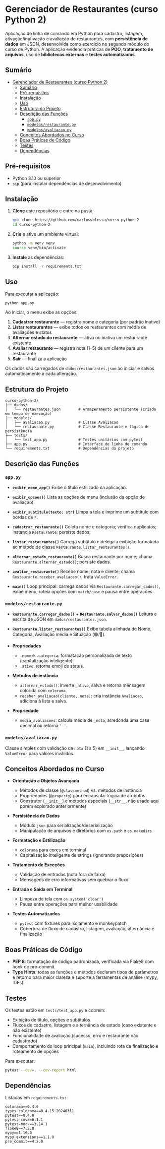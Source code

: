 # Gerenciador de Restaurantes (curso Python 2)

Aplicação de linha de comando em Python para cadastro, listagem, ativação/inativação e avaliação de restaurantes, com **persistência de dados** em JSON, desenvolvida como exercício no segundo módulo do curso de Python. A aplicação evidencia práticas de **POO**, **tratamento de arquivos**, uso de **bibliotecas externas** e **testes automatizados**.

## Sumário

- [Gerenciador de Restaurantes (curso Python 2)](#gerenciador-de-restaurantes-curso-python-2)
  - [Sumário](#sumário)
  - [Pré-requisitos](#pré-requisitos)
  - [Instalação](#instalação)
  - [Uso](#uso)
  - [Estrutura do Projeto](#estrutura-do-projeto)
  - [Descrição das Funções](#descrição-das-funções)
    - [`app.py`](#apppy)
    - [`modelos/restaurante.py`](#modelosrestaurantepy)
    - [`modelos/avaliacao.py`](#modelosavaliacaopy)
  - [Conceitos Abordados no Curso](#conceitos-abordados-no-curso)
  - [Boas Práticas de Código](#boas-práticas-de-código)
  - [Testes](#testes)
  - [Dependências](#dependências)

## Pré-requisitos

* Python 3.10 ou superior
* `pip` (para instalar dependências de desenvolvimento)

## Instalação

1. **Clone** este repositório e entre na pasta:

   ```bash
   git clone https://github.com/carlosvblessa/curso-python-2
   cd curso-python-2
   ```
2. **Crie** e ative um ambiente virtual:

   ```bash
   python -m venv venv
   source venv/bin/activate
   ```
3. **Instale** as dependências:

   ```bash
   pip install -r requirements.txt
   ```

## Uso

Para executar a aplicação:

```bash
python app.py
```

Ao iniciar, o menu exibe as opções:

1. **Cadastrar restaurante** — registra nome e categoria (por padrão inativo)
2. **Listar restaurantes** — exibe todos os restaurantes com média de avaliações e status
3. **Alternar estado do restaurante** — ativa ou inativa um restaurante existente
4. **Avaliar restaurante** — registra nota (1–5) de um cliente para um restaurante
5. **Sair** — finaliza a aplicação

Os dados são carregados de `dados/restaurantes.json` ao iniciar e salvos automaticamente a cada alteração.

## Estrutura do Projeto

```
curso-python-2/
├── dados/                        
│   └── restaurantes.json        # Armazenamento persistente (criado em tempo de execução)
├── modelos/
│   ├── avaliacao.py             # Classe Avaliacao
│   └── restaurante.py           # Classe Restaurante e lógica de persistência
├── tests/
│   └── test_app.py              # Testes unitários com pytest
├── app.py                       # Interface de linha de comando
└── requirements.txt             # Dependências do projeto
```

## Descrição das Funções

### `app.py`

* **`exibir_nome_app()`**
  Exibe o título estilizado da aplicação.

* **`exibir_opcoes()`**
  Lista as opções de menu (inclusão da opção de avaliação).

* **`exibir_subtitulo(texto: str)`**
  Limpa a tela e imprime um subtítulo com bordas de `*`.

* **`cadastrar_restaurante()`**
  Coleta nome e categoria; verifica duplicatas; instancia `Restaurante`; persiste dados.

* **`listar_restaurantes()`**
  Carrega subtítulo e delega a exibição formatada ao método de classe `Restaurante.listar_restaurantes()`.

* **`alternar_estado_restaurante()`**
  Busca restaurante por nome; chama `Restaurante.alternar_estado()`; persiste dados.

* **`avaliar_restaurante()`**
  Recebe nome, nota e cliente; chama `Restaurante.receber_avaliacao()`; trata `ValueError`.

* **`main()`**
  Loop principal: carrega dados via `Restaurante.carregar_dados()`, exibe menu, roteia opções com `match/case` e pausa entre operações.

### `modelos/restaurante.py`

* **`Restaurante.carregar_dados()`** + **`Restaurante.salvar_dados()`**
  Leitura e escrita de JSON em `dados/restaurantes.json`.

* **`Restaurante.listar_restaurantes()`**
  Exibe tabela alinhada de Nome, Categoria, Avaliação média e Situação (🟢/🔴).

* **Propriedades**

  * `.nome` e `.categoria`: formatação personalizada de texto (capitalização inteligente).
  * `.ativo`: retorna emoji de status.

* **Métodos de instância**

  * `alternar_estado()`: inverte `_ativo`, salva e retorna mensagem colorida com `colorama`.
  * `receber_avaliacao(cliente, nota)`: cria instância `Avaliacao`, adiciona à lista e salva.

* **Propriedade**

  * `media_avaliacoes`: calcula média de `_nota`, arredonda uma casa decimal ou retorna `'-'`.

### `modelos/avaliacao.py`

Classe simples com validação de `nota` (1 a 5) em `__init__`, lançando `ValueError` para valores inválidos.

## Conceitos Abordados no Curso

* **Orientação a Objetos Avançada**

  * Métodos de classe (`@classmethod`) vs. métodos de instância
  * Propriedades (`@property`) para encapsular lógica de atributos
  * Construtor (`__init__`) e métodos especiais (`__str__`, não usado aqui porém explorado anteriormente)

* **Persistência de Dados**

  * Módulo `json` para serialização/deserialização
  * Manipulação de arquivos e diretórios com `os.path` e `os.makedirs`

* **Formatação e Estilização**

  * `colorama` para cores em terminal
  * Capitalização inteligente de strings (ignorando preposições)

* **Tratamento de Exceções**

  * Validação de entradas (nota fora de faixa)
  * Mensagens de erro informativas sem quebrar o fluxo

* **Entrada e Saída em Terminal**

  * Limpeza de tela com `os.system('clear')`
  * Pausa entre operações para melhor usabilidade

* **Testes Automatizados**

  * `pytest` com fixtures para isolamento e monkeypatch
  * Cobertura de fluxo de cadastro, listagem, avaliação, alternância e finalização

## Boas Práticas de Código

* **PEP 8**: formatação de código padronizada, verificada via Flake8 com hook de pre-commit.
* **Type Hints**: todas as funções e métodos declaram tipos de parâmetros e retorno para maior clareza e suporte a ferramentas de análise (mypy, IDEs).
  
## Testes

Os testes estão em `tests/test_app.py` e cobrem:

* Exibição de título, opções e subtítulos
* Fluxos de cadastro, listagem e alternância de estado (caso existente e não existente)
* Funcionalidade de avaliação (sucesso, erro e restaurante não cadastrado)
* Comportamento do loop principal (`main`), incluindo rota de finalização e roteamento de opções

Para executar:

```bash
pytest --cov=. --cov-report html
```

## Dependências

Listadas em `requirements.txt`:

```
colorama==0.4.6
types-colorama==0.4.15.20240311
pytest==8.4.0
pytest-cov==6.1.1
pytest-mock==3.14.1
flake8==7.2.0
mypy==1.16.0
mypy_extensions==1.1.0
pre_commit==4.2.0
```
